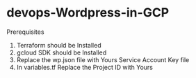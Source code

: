 # devops-Wordpress-in-GCP

Prerequisites

1) Terraform should be Installed
2) gcloud SDK should be Installed
3) Replace the wp.json file with Yours Service Account Key file
4) In variables.tf Replace the Project ID with Yours 


